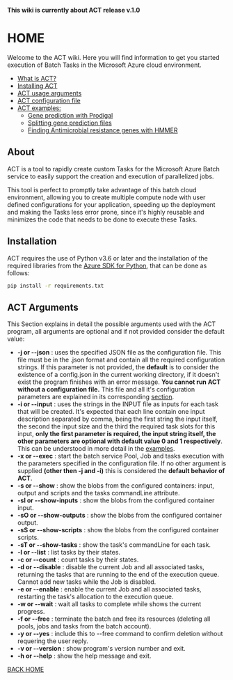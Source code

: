**This wiki is currently about ACT release v.1.0**

# HOME

Welcome to the ACT wiki. Here you will find information to get you started execution
of Batch Tasks in the Microsoft Azure cloud environment.

* [What is ACT?](#about)
* [Installing ACT](#installation)
* [ACT usage arguments](#act_arguments)
* [ACT configuration file](https://github.com/MeirellesLab/AzureCustomTasks/tree/main/wiki/configuration.md)
* [ACT examples:](https://github.com/MeirellesLab/AzureCustomTasks/tree/main/wiki/examples.md)
  * [Gene prediction with Prodigal](https://github.com/MeirellesLab/AzureCustomTasks/tree/main/wiki/examples.md#1-prodigal)
  * [Splitting gene prediction files](https://github.com/MeirellesLab/AzureCustomTasks/tree/main/wiki/examples.md#2-split_files)
  * [Finding Antimicrobial resistance genes with HMMER](https://github.com/MeirellesLab/AzureCustomTasks/tree/main/wiki/examples.md#3-hmmer)


## About

ACT is a tool to rapidly create custom Tasks for the Microsoft Azure Batch
service to easily support the creation and execution of parallelized jobs.

This tool is perfect to promptly take advantage of this batch cloud environment,
allowing you to create multiple compute node with user defined configurations for
your application, speeding up the deployment and making the Tasks less error prone,
since it's highly reusable and minimizes the code that needs to be done to execute
these Tasks.

## Installation

ACT requires the use of Python v3.6 or later and the installation of the required
libraries from the [Azure SDK for Python](https://github.com/Azure/azure-sdk-for-python),
that can be done as follows:

```bash
pip install -r requirements.txt
```

## ACT Arguments

This Section explains in detail the possible arguments used with the ACT program, all arguments are optional and if not provided consider the default value:

- **-j or --json** : uses the specified JSON file as the configuration file. This file must be in the .json format and contain all the required configuration strings. If this parameter is not provided, the **default** is to consider the existence of a config.json in the current working directory, if it doesn't exist the program finishes with an error message. **You cannot run ACT without a configuration file.** This file and all it's configuration parameters are explained in its corresponding [section](#the-configjson-file).
- **-i or --input** : uses the strings in the INPUT file as inputs for each task that will be created. It's expected that each line contain one input description separated by comma, being the first string the input itself, the second the input size and the third the required task slots for this input, **only the first parameter is required, the input string itself, the other parameters are optional with default value 0 and 1 respectively**. This can be understood in more detail in the [examples]().
- **-x or --exec** : start the batch service Pool, Job and tasks execution with the parameters specified in the configuration file. If no other argument is supplied **(other then -j and -i)** this is considered the **default behavior of ACT**.
- **-s or --show** : show the blobs from the configured containers: input, output and scripts and the tasks commandLine attribute.
- **-sI or --show-inputs** : show the blobs from the configured container input.
- **-sO or --show-outputs** : show the blobs from the configured container output.
- **-sS or --show-scripts** : show the blobs from the configured container scripts.
- **-sT or --show-tasks** : show the task's commandLine for each task.
- **-l or --list** : list tasks by their states.
- **-c or --count** : count tasks by their states.
- **-d or --disable** : disable the current Job and all associated tasks, returning the tasks that are running to the end of the execution queue. Cannot add new tasks while the Job is disabled.
- **-e or --enable** : enable the current Job and all associated tasks, restarting the task's allocation to the execution queue.
- **-w or --wait** : wait all tasks to complete while shows the current progress.
- **-f or --free** : terminate the batch and free its resources (deleting all pools, jobs and tasks from the batch account).
- **-y or --yes** : include this to --free command to confirm deletion without requering the user reply.
- **-v or --version** : show program's version number and exit.
- **-h or --help** : show the help message and exit.


[BACK HOME](#home)

